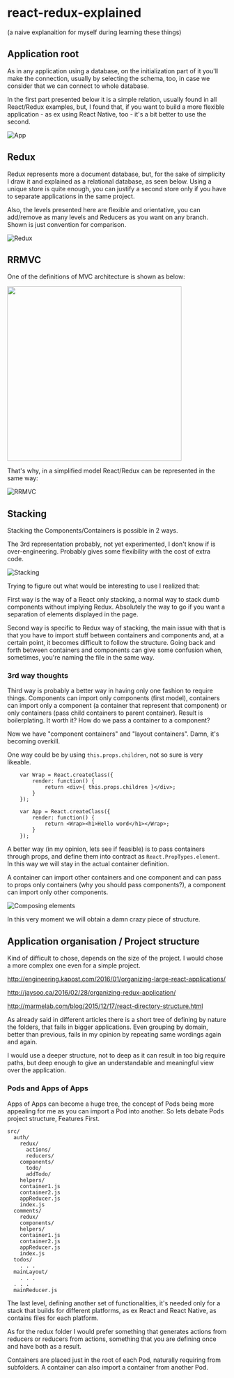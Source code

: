 # react-redux-explained

(a naive explanaition for myself during learning these things)

## Application root

As in any application using a database, on the initialization part of it you'll make the connection, usually by selecting the schema, too, in case we consider that we can connect to whole database.

In the first part presented below it is a simple relation, usually found in all React/Redux examples, but, I found that, if you want to build a more flexible application - as ex using React Native, too - it's a bit better to use the second.  

![App](img/App.png "Application start")  
  
## Redux

Redux represents more a document database, but, for the sake of simplicity I draw it and explained as a relational database, as seen below. Using a unique store is quite enough, you can justify a second store only if you have to separate applications in the same project.
 
Also, the levels presented here are flexible and orientative, you can add/remove as many levels and Reducers as you want on any branch. Shown is just convention for comparison.  

![Redux](img/Redux.png "Redux structure") 

## RRMVC

One of the definitions of MVC architecture is shown as below:

<!--![MVC](img/ocEWx.png)-->
<img src="img/ocEWx.png" width=400 />

That's why, in a simplified model React/Redux can be represented in the same way:

![RRMVC](img/RRMVC.png "RRMVC")


## Stacking

Stacking the Components/Containers is possible in 2 ways. 

The 3rd representation probably, not yet experimented, I don't know if is over-engineering. Probably gives some flexibility with the cost of extra code.   

![Stacking](img/Structure.png "Stacking")

Trying to figure out what would be interesting to use I realized that: 

First way is the way of a React only stacking, a normal way to stack dumb components without implying Redux. Absolutely the way to go if you want a separation of elements displayed in the page. 

Second way is specific to Redux way of stacking, the main issue with that is that you have to import stuff between containers and components and, at a certain point, it becomes difficult to follow the structure. Going back and forth between containers and components can give some confusion when, sometimes, you're naming the file in the same way.
 
### 3rd way thoughts
 
Third way is probably a better way in having only one fashion to require things. Components can import only components (first model), containers can import only a component (a container that represent that component) or only containers (pass child containers to parent container). Result is boilerplating. It worth it? How do we pass a container to a component? 

Now we have "component containers" and "layout containers". Damn, it's becoming overkill.

One way could be by using `this.props.children`, not so sure is very likeable. 

```
    var Wrap = React.createClass({
        render: function() {
            return <div>{ this.props.children }</div>;
        }
    });
    
    var App = React.createClass({
        render: function() {
            return <Wrap><h1>Hello word</h1></Wrap>;
        }
    });
```

A better way (in my opinion, lets see if feasible) is to pass containers through props, and define them into contract as `React.PropTypes.element`. In this way we will stay in the actual container definition.

A container can import other containers and one component and can pass to props only containers (why you should pass components?), a component can import only other components.

![Composing elements](img/ViewStruct.png "Composing elements")

In this very moment we will obtain a damn crazy piece of structure.

## Application organisation / Project structure 

Kind of difficult to chose, depends on the size of the project. I would chose a more complex one even for a simple project.

http://engineering.kapost.com/2016/01/organizing-large-react-applications/

http://jaysoo.ca/2016/02/28/organizing-redux-application/

http://marmelab.com/blog/2015/12/17/react-directory-structure.html

As already said in different articles there is a short tree of defining by nature the folders, that fails in bigger applications. Even grouping by domain, better than previous, fails in my opinion by repeating same wordings again and again.

I would use a deeper structure, not to deep as it can result in too big require paths, but deep enough to give an understandable and meaningful view over the application.
 
### Pods and Apps of Apps
 
Apps of Apps can become a huge tree, the concept of Pods being more appealing for me as you can import a Pod into another. So lets debate Pods project structure, Features First.

```
src/
  auth/
    redux/
      actions/
      reducers/
    components/
      todo/
      addTodo/
    helpers/
    container1.js
    container2.js
    appReducer.js
    index.js
  comments/
    redux/
    components/
    helpers/
    container1.js
    container2.js
    appReducer.js
    index.js
  todos/
    . . .
  mainLayout/
    . . .
  . . .
  mainReducer.js
```
 
 The last level, defining another set of functionalities, it's needed only for a stack that builds for different platforms, as ex React and React Native, as contains files for each platform. 
 
 As for the redux folder I would prefer something that generates actions from reducers or reducers from actions, something that you are defining once and have both as a result.
 
 Containers are placed just in the root of each Pod, naturally requiring from subfolders. A container can also import a container from another Pod.
  